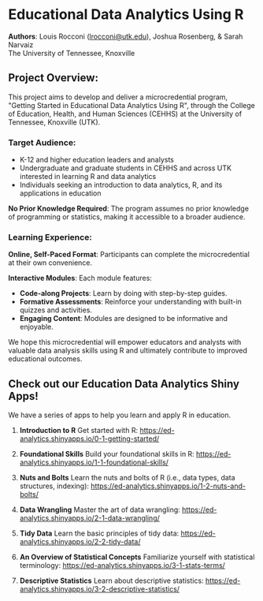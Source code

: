 # Educational Data Analytics Using R

**Authors**: Louis Rocconi (lrocconi@utk.edu), Joshua Rosenberg, & Sarah Narvaiz  
The University of Tennessee, Knoxville


## Project Overview:

This project aims to develop and deliver a microcredential program, "Getting Started in Educational Data Analytics Using R", through the College of Education, Health, and Human Sciences (CEHHS) at the University of Tennessee, Knoxville (UTK).

### Target Audience:

- K-12 and higher education leaders and analysts
- Undergraduate and graduate students in CEHHS and across UTK interested in learning R and data analytics 
- Individuals seeking an introduction to data analytics, R, and its applications in education

**No Prior Knowledge Required**: The program assumes no prior knowledge of programming or statistics, making it accessible to a broader audience.

### Learning Experience:

**Online, Self-Paced Format**: Participants can complete the microcredential at their own convenience.

**Interactive Modules**: Each module features:
- **Code-along Projects**: Learn by doing with step-by-step guides.
- **Formative Assessments**: Reinforce your understanding with built-in quizzes and activities.
- **Engaging Content**: Modules are designed to be informative and enjoyable.

We hope this microcredential will empower educators and analysts with valuable data analysis skills using R and ultimately contribute to improved educational outcomes.

## Check out our Education Data Analytics Shiny Apps!

We have a series of apps to help you learn and apply R in education. 

1. **Introduction to R**
Get started with R: https://ed-analytics.shinyapps.io/0-1-getting-started/ 


2. **Foundational Skills**
Build your foundational skills in R: https://ed-analytics.shinyapps.io/1-1-foundational-skills/   


3. **Nuts and Bolts**
Learn the nuts and bolts of R (i.e., data types, data structures, indexing): https://ed-analytics.shinyapps.io/1-2-nuts-and-bolts/


4. **Data Wrangling**
Master the art of data wrangling: https://ed-analytics.shinyapps.io/2-1-data-wrangling/


5. **Tidy Data**
Learn the basic principles of tidy data: https://ed-analytics.shinyapps.io/2-2-tidy-data/


6. **An Overview of Statistical Concepts**
Familiarize yourself with statistical terminology: https://ed-analytics.shinyapps.io/3-1-stats-terms/


7. **Descriptive Statistics**
Learn about descriptive statistics: https://ed-analytics.shinyapps.io/3-2-descriptive-statistics/
